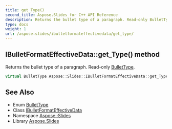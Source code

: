 ```yaml
---
title: get_Type()
second_title: Aspose.Slides for C++ API Reference
description: Returns the bullet type of a paragraph. Read-only BulletType.
type: docs
weight: 1
url: /aspose.slides/ibulletformateffectivedata/get_type/
---
```

## IBulletFormatEffectiveData::get_Type() method


Returns the bullet type of a paragraph. Read-only [BulletType](../../bullettype/).

```cpp
virtual BulletType Aspose::Slides::IBulletFormatEffectiveData::get_Type()=0
```

## See Also

* Enum [BulletType](../../bullettype/)
* Class [IBulletFormatEffectiveData](../)
* Namespace [Aspose::Slides](../../)
* Library [Aspose.Slides](../../../)